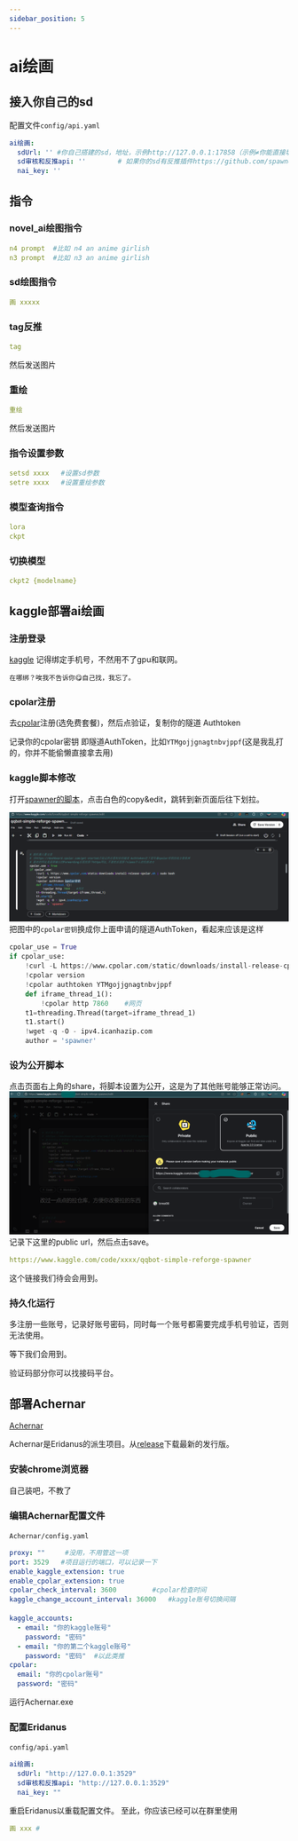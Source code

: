```yaml
---
sidebar_position: 5
---
```

# ai绘画
## 接入你自己的sd
配置文件`config/api.yaml`
```yaml
ai绘画:
  sdUrl: '' #你自己搭建的sd，地址，示例http://127.0.0.1:17858（示例≠你能直接填示例用），部署https://www.bilibili.com/video/BV1iM4y1y7oA/
  sd审核和反推api: ''        # 如果你的sd有反推插件https://github.com/spawner1145/stable-diffusion-webui-wd14-tagger.git，可以直接使用你的sdurl的api
  nai_key: ''
```
## 指令
### novel_ai绘图指令
```yaml
n4 prompt  #比如 n4 an anime girlish
n3 prompt  #比如 n3 an anime girlish
```
### sd绘图指令
```yaml
画 xxxxx
```
### tag反推
```yaml
tag
```
然后发送图片
### 重绘
```yaml
重绘
```
然后发送图片
### 指令设置参数
```yaml
setsd xxxx   #设置sd参数
setre xxxx   #设置重绘参数
```
### 模型查询指令
```yaml
lora
ckpt 
```
### 切换模型
```yaml
ckpt2 {modelname}
```
## kaggle部署ai绘画
### 注册登录
[kaggle](https://www.kaggle.com/code/spawnerqwq/qqbot-simple-reforge-spawner)
记得绑定手机号，不然用不了gpu和联网。

`在哪绑？唉我不告诉你😋自己找，我忘了。`
### cpolar注册
去[cpolar](https://dashboard.cpolar.com/get-started)注册(选免费套餐)，然后点验证，复制你的隧道 Authtoken

记录你的cpolar密钥 即隧道AuthToken，比如`YTMgojjgnagtnbvjppf`(这是我乱打的，你并不能偷懒直接拿去用)
### kaggle脚本修改
打开[spawner的脚本](https://www.kaggle.com/code/spawnerqwq/qqbot-simple-reforge-spawner)，点击白色的copy&edit，跳转到新页面后往下划拉。

![img.png](./img/kaggle.png)
把图中的`cpolar密钥`换成你上面申请的隧道AuthToken，看起来应该是这样
```python
cpolar_use = True
if cpolar_use:
    !curl -L https://www.cpolar.com/static/downloads/install-release-cpolar.sh | sudo bash
    !cpolar version
    !cpolar authtoken YTMgojjgnagtnbvjppf
    def iframe_thread_1():
        !cpolar http 7860    #网页
    t1=threading.Thread(target=iframe_thread_1)
    t1.start()
    !wget -q -O - ipv4.icanhazip.com
    author = 'spawner'
```
### 设为公开脚本
点击页面右上角的share，将脚本设置为公开，这是为了其他账号能够正常访问。
![img.png](./img/kaggle1.png)
记录下这里的public url，然后点击save。
```yaml
https://www.kaggle.com/code/xxxx/qqbot-simple-reforge-spawner
```
这个链接我们待会会用到。
### 持久化运行
多注册一些账号，记录好账号密码，同时每一个账号都需要完成手机号验证，否则无法使用。

等下我们会用到。

验证码部分你可以找接码平台。
## 部署Achernar
[Achernar](https://github.com/avilliai/Achernar)

Achernar是Eridanus的派生项目。从[release](https://github.com/avilliai/Achernar/releases)下载最新的发行版。
### 安装chrome浏览器
自己装吧，不教了
### 编辑Achernar配置文件
`Achernar/config.yaml`
```yaml
proxy: ""     #没用，不用管这一项
port: 3529   #项目运行的端口，可以记录一下
enable_kaggle_extension: true
enable_cpolar_extension: true
cpolar_check_interval: 3600         #cpolar检查时间
kaggle_change_account_interval: 36000   #kaggle账号切换间隔

kaggle_accounts:
  - email: "你的kaggle账号"
    password: "密码"
  - email: "你的第二个kaggle账号"
    password: "密码"  #以此类推
cpolar:
  email: "你的cpolar账号"
  password: "密码"
```
运行Achernar.exe
### 配置Eridanus
`config/api.yaml`
```yaml
ai绘画:
  sdUrl: "http://127.0.0.1:3529" 
  sd审核和反推api: "http://127.0.0.1:3529"
  nai_key: ""
```
重启Eridanus以重载配置文件。 至此，你应该已经可以在群里使用
```yaml
画 xxx #
```
